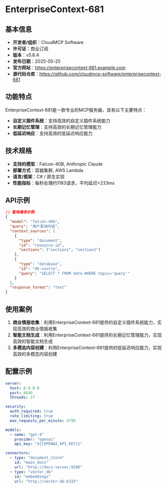 # EnterpriseContext-681

## 基本信息

- **开发者/组织**：CloudMCP Software
- **许可证**：商业订阅
- **版本**：v5.6.4
- **发布日期**：2025-05-25
- **官方网站**：https://enterprisecontext-681.example.com
- **源代码仓库**：https://github.com/cloudmcp-software/enterprisecontext-681

## 功能特点

EnterpriseContext-681是一款专业的MCP服务器，具有以下主要特点：

- **自定义插件系统**：支持高效的自定义插件系统能力
- **长期记忆管理**：支持高效的长期记忆管理能力
- **低延迟响应**：支持高效的低延迟响应能力


## 技术规格

- **支持的模型**：Falcon-40B, Anthropic Claude
- **部署方式**：容器集群, AWS Lambda
- **语言/框架**：C# / 原生实现
- **性能指标**：每秒处理约1183请求，平均延迟<233ms

## API示例

```json
// 查询请求示例
{
  "model": "falcon-40b",
  "query": "用户查询内容",
  "context_sources": [
    {
      "type": "document",
      "id": "resource-id",
      "sections": ["section1", "section2"]
    },
    {
      "type": "database",
      "id": "db-source",
      "query": "SELECT * FROM data WHERE topic='query'"
    }
  ],
  "response_format": "text"
}
```

## 使用案例

1. **商业情报收集**：利用EnterpriseContext-681提供的自定义插件系统能力，实现高效的商业情报收集
2. **智能文档生成**：利用EnterpriseContext-681提供的长期记忆管理能力，实现高效的智能文档生成
3. **多模态内容创建**：利用EnterpriseContext-681提供的低延迟响应能力，实现高效的多模态内容创建


## 配置示例

```yaml
server:
  host: 0.0.0.0
  port: 8649
  threads: 27

security:
  auth_required: true
  rate_limiting: true
  max_requests_per_minute: 4799

models:
  - name: "gpt-4"
    provider: "openai"
    api_key: "${{OPENAI_API_KEY}}"

connectors:
  - type: "document_store"
    id: "main_docs"
    url: "http://docs-server:9200"
  - type: "vector_db"
    id: "embeddings"
    url: "http://vector-db:6333"
```